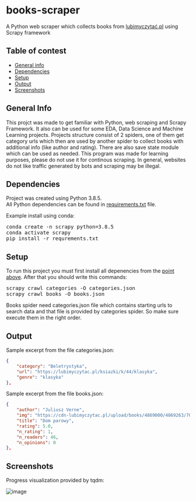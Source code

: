# books-scraper
A Python web scraper which collects books from <a href="https://lubimyczytac.pl/">lubimyczytać.pl<a> using Scrapy framework
  
## Table of contest
* [General info](#general-info)
* [Dependencies](#dependencies)
* [Setup](#setup)
* [Output](#output)
* [Screenshots](#screenshots)
  
## General Info
This projct was made to get familiar with Python, web scraping and Scrapy Framework. It also can be used for some EDA, Data Science and Machine Learning projects. Projects structure consist of 2 spiders, one of them get category urls which then are used by another spider to collect books with additional info (like author and rating). There are also save state module which can be used as needed. This program was made for learning purposes, please do not use it for continous scraping. In general, websites do not like traffic generated by bots and scraping may be illegal.

## Dependencies
Project was created using Python 3.8.5.  
All Python dependencies can be found in [requirements.txt](https://github.com/RocketFan/books-scraper/blob/main/requirements.txt) file.

Example install using conda:
<pre>
conda create -n scrapy python=3.8.5
conda activate scrapy  
pip install -r requrements.txt
</pre>
  
## Setup
To run this project you must first install all depenencies from the [point above](#dependencies).
After that you should write this commands:
<pre>
scrapy crawl categories -O categories.json
scrapy crawl books -O books.json
</pre>
Books spider need categories.json file which contains starting urls to search data and that file is provided by categories spider. So make sure execute them in the right order.

## Output
Sample excerpt from the file categories.json:
```json
{
    "category": "Beletrystyka",
    "url": "https://lubimyczytac.pl/ksiazki/k/44/klasyka",
    "genre": "klasyka"
},
```
Sample excerpt from the file books.json:
```json
{
    "author": "Juliusz Verne",
    "img": "https://cdn-lubimyczytac.pl/upload/books/4869000/4869263/701955-170x243.jpg",
    "title": "Dom parowy",
    "rating": 5.0,
    "n_rating": 1,
    "n_readers": 46,
    "n_opinions": 0
},
```
## Screenshots
Progress visualization provided by tqdm:
  
![image](https://user-images.githubusercontent.com/42043913/122570136-c15aa580-d04b-11eb-9f7d-f0caed254493.png)
